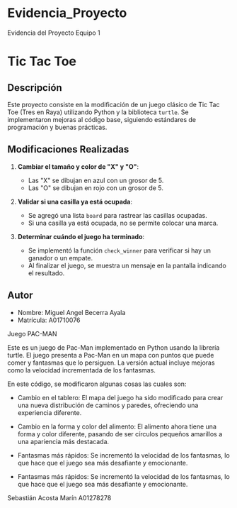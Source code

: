 # Evidencia_Proyecto

Evidencia del Proyecto Equipo 1

# Tic Tac Toe

## Descripción
Este proyecto consiste en la modificación de un juego clásico de Tic Tac Toe (Tres en Raya) utilizando Python y la biblioteca `turtle`. Se implementaron mejoras al código base, siguiendo estándares de programación y buenas prácticas.

## Modificaciones Realizadas
1. **Cambiar el tamaño y color de "X" y "O"**:
   - Las "X" se dibujan en azul con un grosor de 5.
   - Las "O" se dibujan en rojo con un grosor de 5.

2. **Validar si una casilla ya está ocupada**:
   - Se agregó una lista `board` para rastrear las casillas ocupadas.
   - Si una casilla ya está ocupada, no se permite colocar una marca.

3. **Determinar cuándo el juego ha terminado**:
   - Se implementó la función `check_winner` para verificar si hay un ganador o un empate.
   - Al finalizar el juego, se muestra un mensaje en la pantalla indicando el resultado.


## Autor
- Nombre: Miguel Angel Becerra Ayala
- Matrícula: A01710076




Juego PAC-MAN

Este es un juego de Pac-Man implementado en Python usando la librería turtle. El juego presenta a Pac-Man en un mapa con puntos que puede comer y fantasmas que lo persiguen. La versión actual incluye mejoras como la velocidad incrementada de los fantasmas.


En este código, se modificaron algunas cosas las cuales son: 

- Cambio en el tablero: El mapa del juego ha sido modificado para crear una nueva distribución de caminos y paredes, ofreciendo una experiencia diferente.
- Cambio en la forma y color del alimento: El alimento ahora tiene una forma y color diferente, pasando de ser círculos pequeños amarillos a una apariencia más destacada.

- Fantasmas más rápidos: Se incrementó la velocidad de los fantasmas, lo que hace que el juego sea más desafiante y emocionante.


- Fantasmas más rápidos: Se incrementó la velocidad de los fantasmas, lo que hace que el juego sea más desafiante y emocionante.

Sebastián Acosta Marín
A01278278

